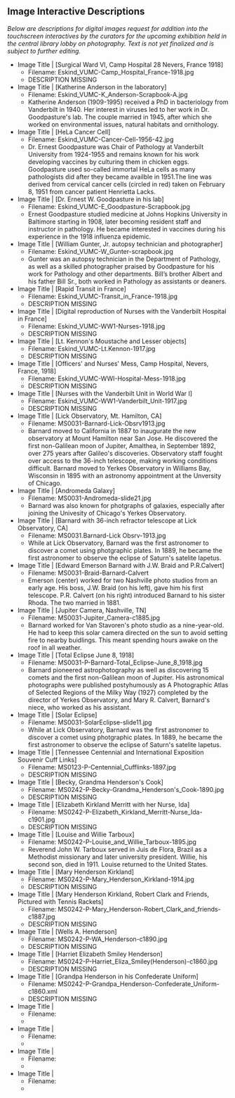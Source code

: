 ## Image Interactive Descriptions

_Below are descriptions for digital images request for addition into the touchscreen interactives by the curators for the upcoming exhibition held in 
the central library lobby on photography. Text is not yet finalized and is subject to further editing._

* Image Title | [Surgical Ward VI, Camp Hospital 28 Nevers, France 1918]
  * Filename: Eskind_VUMC-Camp_Hospital_France-1918.jpg
  * DESCRIPTION MISSING
* Image Title | [Katherine Anderson in the laboratory]
  * Filename: Eskind_VUMC-K_Anderson-Scrapbook-A.jpg
  * Katherine Anderson (1909-1995) received a PhD in bacteriology from Vanderbilt in 1940. Her interest in viruses led to her 
  work in Dr. Goodpasture's lab. The couple married in 1945, after which she worked on environmental issues, natural habitats 
  and ornithology.
* Image Title | [HeLa Cancer Cell]
  * Filename: Eskind_VUMC-Cancer-Cell-1956-42.jpg
  * Dr. Ernest Goodpasture was Chair of Pathology at Vanderbilt University from 1924-1955 and remains known for his work developing vaccines 
  by culturing them in chicken eggs. Goodpasture used so-called immortal HeLa cells as many pathologists did after they became 
  availble in 1951.The line was derived from cervical cancer cells (circled in red) taken on February 8, 1951 from cancer patient 
  Henrietta Lacks.
* Image Title | [Dr. Ernest W. Goodpasture in his lab]
  * Filename: Eskind_VUMC-E_Goodpasture-Scrapbook.jpg
  * Ernest Goodpasture studied medicine at Johns Hopkins University in Baltimore starting in 1908, later becoming resident staff 
  and instructor in pathology. He became interested in vaccines during his experience in the 1918 influenza epidemic.
* Image Title | [William Gunter, Jr. autopsy technician and photographer]
  * Filename: Eskind_VUMC-W_Gunter-scrapbook.jpg
  * Gunter was an autopsy technician in the Department of Pathology, as well as a skilled photographer praised by Goodpasture 
  for his work for Pathology and other departments.  Bill’s brother Albert and his father Bill Sr., both worked in Pathology 
  as assistants or deaners.
* Image Title | [Rapid Transit in France]
  * Filename: Eskind_VUMC-Transit_in_France-1918.jpg
  * DESCRIPTION MISSING
* Image Title | [Digital reproduction of Nurses with the Vanderbilt Hospital in France]
  * Filename: Eskind_VUMC-WW1-Nurses-1918.jpg
  * DESCRIPTION MISSING
* Image Title | [Lt. Kennon's Moustache and Lesser objects]
  * Filename: Eskind_VUMC-Lt.Kennon-1917.jpg
  * DESCRIPTION MISSING
* Image Title | [Officers' and Nurses' Mess, Camp Hospital, Nevers, France, 1918]
  * Filename: Eskind_VUMC-WWI-Hospital-Mess-1918.jpg
  * DESCRIPTION MISSING
* Image Title | [Nurses with the Vanderbilt Unit in World War I]
  * Filename: Eskind_VUMC-WW1-Vanderbilt_Unit-1917.jpg
  * DESCRIPTION MISSING
* Image Title | [Lick Observatory, Mt. Hamilton, CA]
  * Filename: MS0031-Barnard-Lick-Obsrv1913.jpg
  * Barnard moved to California in 1887 to inaugurate the new observatory at Mount Hamilton near San Jose. He discovered the first non-Galilean moon of Jupiter, Amalthea, in September 1892, over 275 years after Galileo's discoveries. Observatory staff fought over access to the 36-inch telescope, making working conditions difficult. Barnard moved to Yerkes Observatory in Williams Bay, Wisconsin in 1895 with an astronomy appointment at the Unversity of Chicago.
* Image Title | [Andromeda Galaxy]
  * Filename: MS0031-Andromeda-slide21.jpg
  * Barnard was also known for photgraphs of galaxies, especially after joining the Univesity of Chicago's Yerkes Observatory.
* Image Title | [Barnard with 36-inch refractor telescope at Lick Observatory, CA]
  * Filename: MS0031.Barnard-Lick Obsrv-1913.jpg
  * While at Lick Observatory, Barnard was the first astronomer to discover a comet using photgraphic plates. In 1889, he became the first astronomer to observe the eclipse of Saturn's satelite Iapetus.
* Image Title | [Edward Emerson Barnard with J.W. Braid and P.R.Calvert]
  * Filename: MS0031-Braid-Barnard-Calvert
  * Emerson (center) worked for two Nashville photo studios from an early age. His boss, J.W. Braid (on his left), gave him his first telescope. P.R. Calvert (on his right) introduced Barnard to his sister Rhoda. The two married in 1881.
* Image Title | [Jupiter Camera, Nashville, TN]
  * Filename: MS0031-Jupiter_Camera-c1885.jpg
  * Barnard worked for Van Stavoren's photo studio as a nine-year-old. He had to keep this solar camera directed on the sun to avoid setting fire to nearby buidlings. This meant spending hours awake on the roof in all weather.
* Image Title | [Total Eclipse June 8, 1918]
  * Filename: MS0031-P-Barnard-Total_Eclipse-June_8_1918.jpg
  * Barnard pioneered astrophotography as well as discovering 15 comets and the first non-Galilean moon of Jupiter. His astronomical photographs were published postyhumously as A Photographic Atlas of Selected Regions of the Milky Way (1927) completed by the director of Yerkes Observatory, and Mary R. Calvert, Barnard's niece, who worked as his assistant.
* Image Title | [Solar Eclipse]
  * Filename: MS0031-SolarEclipse-slide11.jpg
  * While at Lick Observatory, Barnard was the first astronomer to discover a comet using photgraphic plates. In 1889, he became the first astronomer to observe the eclipse of Saturn's satelite Iapetus.
* Image Title | [Tennessee Centennial and International Exposition Souvenir Cuff Links]
  * Filename: MS0123-P-Centennial_Cufflinks-1897.jpg
  * DESCRIPTION MISSING
* Image Title | [Becky, Grandma Henderson's Cook]
  * Filename: MS0242-P-Becky-Grandma_Henderson's_Cook-1890.jpg
  * DESCRIPTION MISSING
* Image Title | [Elizabeth Kirkland Merritt with her Nurse, Ida]
  * Filename: MS0242-P-Elizabeth_Kirkland_Merritt-Nurse_Ida-c1901.jpg
  * DESCRIPTION MISSING
* Image Title | [Louise and Willie Tarboux]
  * Filename: MS0242-P-Louise_and_Willie_Tarboux-1895.jpg
  * Reverend John W. Tarboux served in Juis de Flora, Brazil as a Methodist missionary and later university president. Willie, his second son, died in 1911. Louise returned to the United States.
* Image Title | [Mary Henderson Kirkland]
  * Filename: MS0242-P-Mary_Henderson_Kirkland-1914.jpg
  * DESCRIPTION MISSING
* Image Title | [Mary Henderson Kirkland, Robert Clark and Friends, Pictured with Tennis Rackets]
  * Filename: MS0242-P-Mary_Henderson-Robert_Clark_and_friends-c1887.jpg
  * DESCRIPTION MISSING
* Image Title | [Wells A. Henderson]
  * Filename: MS0242-P-WA_Henderson-c1890.jpg
  * DESCRIPTION MISSING
* Image Title | [Harriet Elizabeth Smiley Henderson]
  * Filename: MS0242-P-Harriet_Eliza_Smiley(Henderson)-c1860.jpg
  * DESCRIPTION MISSING
* Image Title | [Grandpa Henderson in his Confederate Uniform]
  * Filename: MS0242-P-Grandpa_Henderson-Confederate_Uniform-c1860.xml
  * DESCRIPTION MISSING
* Image Title | 
  * Filename:
  * 
* Image Title | 
  * Filename:
  * 
* Image Title | 
  * Filename:
  * 
* Image Title | 
  * Filename:
  * 

